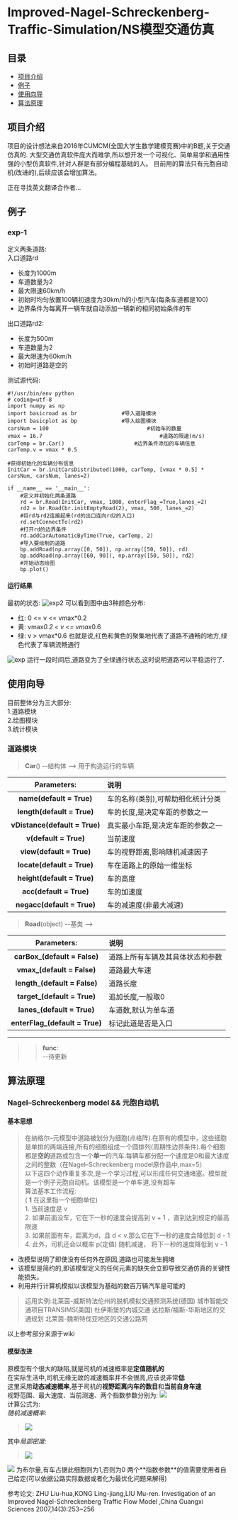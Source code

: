 # Improved-Nagel-Schreckenberg-Traffic-Simulation/NS模型交通仿真


## 目录
* [项目介绍](#项目介绍)  
* [例子](#例子)
* [使用向导](#使用向导)  
* [算法原理](#算法原理)  

<a name="项目介绍"></a>
## 项目介绍
项目的设计想法来自2016年CUMCM(全国大学生数学建模竞赛)中的B题,关于交通仿真的.
大型交通仿真软件庞大而难学,所以想开发一个可视化、简单易学和通用性强的小型仿真软件,针对人群是有部分编程基础的人。
目前用的算法只有元胞自动机(改进的),后续应该会增加算法。

正在寻找英文翻译合作者...
<a name="例子"></a>
## 例子
### exp-1
定义两条道路:   
入口道路rd  
* 长度为1000m
* 车道数量为2
* 最大限速60km/h
* 初始时均匀放置100辆初速度为30km/h的小型汽车(每条车道都是100)
* 边界条件为每离开一辆车就自动添加一辆新的相同初始条件的车

出口道路rd2:  
* 长度为500m
* 车道数量为2
* 最大限速为60km/h
* 初始时道路是空的

测试源代码:
```
#!/usr/bin/env python
# coding=utf-8
import numpy as np
import basicroad as br				#导入道路模块
import basicplot as bp				#导入绘图模块
carsNum = 100 								#初始车的数量
vmax = 16.7 									#道路的限速(m/s)
carTemp = br.Car() 						#边界条件添加的车辆信息
carTemp.v = vmax * 0.5

#获得初始化的车辆分布信息
InitCar = br.initCarsDistributed(1000, carTemp, [vmax * 0.5] * carsNum, carsNum, lanes=2)

if __name__ == '__main__':
	#定义并初始化两条道路
	rd = br.Road(InitCar, vmax, 1000, enterFlag_=True,lanes_=2)
	rd2 = br.Road(br.initEmptyRoad(2), vmax, 500, lanes_=2)
	#将rd与rd2连接起来(rd的出口连向rd2的入口)
	rd.setConnectTo(rd2)
	#打开rd的边界条件
	rd.addCarAutomaticByTime(True, carTemp, 2)
	#导入要绘制的道路
	bp.addRoad(np.array([0, 50]), np.array([50, 50]), rd)
	bp.addRoad(np.array([60, 90]), np.array([50, 50]), rd2)
	#开始动态绘图
	bp.plot()

```

#### 运行结果
最初的状态:
![exp2](/Source/exp_2.png)
可以看到图中由3种颜色分布:  
* 红: 0 <= v <= vmax*0.2
* 黄: vmax*0.2 < v <= vmax*0.6
* 绿: v > vmax*0.6
也就是说,红色和黄色的聚集地代表了道路不通畅的地方,绿色代表了车辆流畅通行  

![exp](/Source/exp.png)
运行一段时间后,道路变为了全绿通行状态,这时说明道路可以平稳运行了.  
<a name="使用向导"></a>
## 使用向导
目前整体分为三大部分:   
1.道路模块  
2.绘图模块  
3.统计模块  
### 道路模块
> **Car**() --结构体 --> 用于构造运行的车辆  

|**Parameters**:|**说明**|
| :-------: | :--------- |
|    **name(default = True)**|				车的名称(类别),可帮助细化统计分类|
|    **length(default = True)**|				车的长度,是决定车距的参数之一|
|    **vDistance(default = True)**|			真实最小车距,是决定车距的参数之一|
|    **v(default = True)**|					当前速度|
|    **view(default = True)**|				车的视野距离,影响随机减速因子|
|    **locate(default = True)**|				车在道路上的原始一维坐标|
|    **height(default = True)**|				车的高度|
|    **acc(default = True)**|				车的加速度|
|    **negacc(default = True)**|				车的减速度(非最大减速)|

> **Road**(object) --基类 -->  

|**Parameters**:|**说明**|
| :-------: | :--------- |
|    **carBox_(default = False)**|				道路上所有车辆及其具体状态和参数|
|    **vmax_(default = False)**|				道路最大车速|
|    **length_(default = False)**|			道路长度|
|    **target_(default = True)**|			追加长度,一般取0|
|    **lanes_(default = True)**|			车道数,默认为单车道|
|    **enterFlag_(default = True)**|	标记此道是否是入口|
---
>> **func**:  
	--待更新  

<a name="算法原理"></a>
## 算法原理
### Nagel–Schreckenberg model && 元胞自动机
#### 基本思想  
>在纳格尔–元模型中道路被划分为细胞(点格阵).在原有的模型中，这些细胞是单排的两端连接,所有的细胞组成一个圆排列(周期性边界条件).每个细胞都是**空的**道路或包含一个**单一**的汽车.每辆车都分配一个速度是0和最大速度之间的整数（在Nagel–Schreckenberg model原作品中,max=5）  
以下这四个动作重复多次,是一个学习过程,可以形成任何交通堵塞。模型就是一个例子元胞自动机。该模型是一个单车道,没有超车  
算法基本工作流程:  
    ( **1** 在这里指一个细胞单位)  
    1. 当前速度是 v   
    2. 如果前面没车，它在下一秒的速度会提高到 v + 1 ，直到达到规定的最高限速  
    3. 如果前面有车，距离为d，且 d < v.那么它在下一秒的速度会降低到 d - 1   
    4. 此外，司机还会以概率 p(定值) 随机减速， 将下一秒的速度降低到 v - 1  

* 改模型说明了即使没有任何外在原因,道路也可能发生拥堵
* 该模型是简约的,即该模型定义的任何元素的缺失会立即导致交通仿真的关键性能损失。
* 利用并行计算机模拟以该模型为基础的数百万辆汽车是可能的
> 运用实例:北莱茵-威斯特法伦州的脱机模拟交通预测系统(德国)
城市智能交通项目TRANSIMS(美国)
杜伊斯堡的内城交通
达拉斯/福斯-华斯地区的交通规划
北莱茵-魏斯特伐亚地区的交通公路网

以上参考部分来源于wiki

#### 模型改进
原模型有个很大的缺陷,就是司机的减速概率是**定值随机的**  
在实际生活中,司机无缘无故的减速概率并不会很高,应该说非常**低**  
这里采用**动态减速概率**,基于司机的**视野距离内车的数目**和**当前自身车速**  
视野范围、最大速度、当前测速、两个指数参数分别为: <img src="http://www.forkosh.com/mathtex.cgi?\delta.V_{max}.v_i.\alpha.\beta.">  
计算公式为:  
*随机减速概率*:  
> <img src="http://www.forkosh.com/mathtex.cgi?p=\rho_l^\alpha(v_i(t)/V_{max})^\beta">  
其中*局部密度*:  
> <img src="http://www.forkosh.com/mathtex.cgi?\rho_l=1/\delta(\sum_{r=i+1}^{i+\delta})\eta(r)">   
<img src="http://www.forkosh.com/mathtex.cgi?\eta(r)">
为布尔量,有车占据此细胞则为1,否则为0  
两个**指数参数**的值需要使用者自己给定(可以依据公路实际数据或者化为最优化问题来解得)  

参考论文: ZHU Liu-hua,KONG Ling-jiang,LIU Mu-ren. Investigation of an Improved Nagel-Schreckenberg Traffic Flow Model ,China Guangxi Sciences 2007,14(3):253~256
